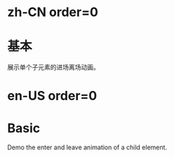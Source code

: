 # zh-CN order=0

# 基本

展示单个子元素的进场离场动画。

# en-US order=0

# Basic

Demo the enter and leave animation of a child element.
